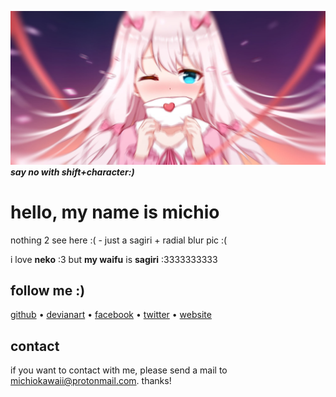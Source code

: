 ![](https://github.com/michioxd/michioxd/blob/main/header.jpg?raw=true)
*__say no with shift+character:)__*
# hello, my name is michio

nothing 2 see here :( - just a sagiri + radial blur pic :(

i love **neko** :3 but **my waifu** is **sagiri** :3333333333

## follow me :)

[github](https://github.com/michioxd) 	&#8226;
[devianart](https://www.deviantart.com/michioxd) 	&#8226;
[facebook](https://fb.com/michio.xd)	&#8226;
[twitter](https://twitter.com/michio_xd)	&#8226;
[website](https://michiois.live)

## contact

if you want to contact with me, please send a mail to [michiokawaii@protonmail.com](mailto:michiokawaii@protonmail.com). thanks!
